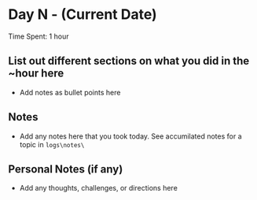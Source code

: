 # Day N - (Current Date)

Time Spent: 1 hour

## List out different sections on what you did in the ~hour here

- Add notes as bullet points here

## Notes

- Add any notes here that you took today. See accumilated notes for a topic in `logs\notes\`

## Personal Notes (if any)

- Add any thoughts, challenges, or directions here
